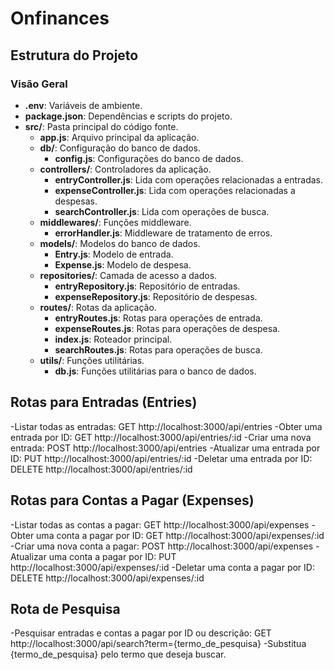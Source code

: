 # Onfinances

## Estrutura do Projeto

### Visão Geral

- **.env**: Variáveis de ambiente.
- **package.json**: Dependências e scripts do projeto.
- **src/**: Pasta principal do código fonte.
  - **app.js**: Arquivo principal da aplicação.
  - **db/**: Configuração do banco de dados.
    - **config.js**: Configurações do banco de dados.
  - **controllers/**: Controladores da aplicação.
    - **entryController.js**: Lida com operações relacionadas a entradas.
    - **expenseController.js**: Lida com operações relacionadas a despesas.
    - **searchController.js**: Lida com operações de busca.
  - **middlewares/**: Funções middleware.
    - **errorHandler.js**: Middleware de tratamento de erros.
  - **models/**: Modelos do banco de dados.
    - **Entry.js**: Modelo de entrada.
    - **Expense.js**: Modelo de despesa.
  - **repositories/**: Camada de acesso a dados.
    - **entryRepository.js**: Repositório de entradas.
    - **expenseRepository.js**: Repositório de despesas.
  - **routes/**: Rotas da aplicação.
    - **entryRoutes.js**: Rotas para operações de entrada.
    - **expenseRoutes.js**: Rotas para operações de despesa.
    - **index.js**: Roteador principal.
    - **searchRoutes.js**: Rotas para operações de busca.
  - **utils/**: Funções utilitárias.
    - **db.js**: Funções utilitárias para o banco de dados.

## Rotas para Entradas (Entries)

-Listar todas as entradas: GET http://localhost:3000/api/entries
-Obter uma entrada por ID: GET http://localhost:3000/api/entries/:id
-Criar uma nova entrada: POST http://localhost:3000/api/entries
-Atualizar uma entrada por ID: PUT http://localhost:3000/api/entries/:id
-Deletar uma entrada por ID: DELETE http://localhost:3000/api/entries/:id

## Rotas para Contas a Pagar (Expenses)

-Listar todas as contas a pagar: GET http://localhost:3000/api/expenses
-Obter uma conta a pagar por ID: GET http://localhost:3000/api/expenses/:id
-Criar uma nova conta a pagar: POST http://localhost:3000/api/expenses
-Atualizar uma conta a pagar por ID: PUT http://localhost:3000/api/expenses/:id
-Deletar uma conta a pagar por ID: DELETE http://localhost:3000/api/expenses/:id

## Rota de Pesquisa

-Pesquisar entradas e contas a pagar por ID ou descrição: GET http://localhost:3000/api/search?term={termo_de_pesquisa}
-Substitua {termo_de_pesquisa} pelo termo que deseja buscar.
